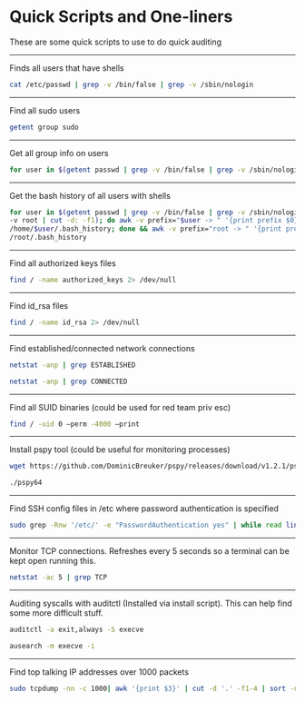 # Quick Scripts and One-liners

These are some quick scripts to use to do quick auditing

---

Finds all users that have shells

```bash
cat /etc/passwd | grep -v /bin/false | grep -v /sbin/nologin
```

---

Find all sudo users

```bash
getent group sudo
```

---

Get all group info on users

```bash
for user in $(getent passwd | grep -v /bin/false | grep -v /sbin/nologin | cut -d: -f1); do id $user; done
```

---

Get the bash history of all users with shells

```bash
for user in $(getent passwd | grep -v /bin/false | grep -v /sbin/nologin | grep -v sync | grep
-v root | cut -d: -f1); do awk -v prefix="$user -> " '{print prefix $0}'
/home/$user/.bash_history; done && awk -v prefix="root -> " '{print prefix $0}'
/root/.bash_history
```

---

Find all authorized keys files

```bash
find / -name authorized_keys 2> /dev/null
```

---

Find id_rsa files

```bash
find / -name id_rsa 2> /dev/null
```

---

Find established/connected network connections

```bash
netstat -anp | grep ESTABLISHED
```

```bash
netstat -anp | grep CONNECTED
```

---

Find all SUID binaries (could be used for red team priv esc)

```bash
find / -uid 0 –perm -4000 –print
```
---

Install pspy tool (could be useful for monitoring processes)

```bash
wget https://github.com/DominicBreuker/pspy/releases/download/v1.2.1/pspy64 && chmod +x pspy64

./pspy64
```

---

Find SSH config files in /etc where password authentication is specified

```bash
sudo grep -Rnw '/etc/' -e "PasswordAuthentication yes" | while read line; do [[ "$line" != *"#"* ]] && echo "$line"; done
```

---

Monitor TCP connections. Refreshes every 5 seconds so a terminal can be kept open running this.

```bash
netstat -ac 5 | grep TCP
```

---

Auditing syscalls with auditctl (Installed via install script). This can help find some more difficult stuff.

```bash
auditctl -a exit,always -S execve

ausearch -m execve -i
```

---

Find top talking IP addresses over 1000 packets

```bash
sudo tcpdump -nn -c 1000| awk '{print $3}' | cut -d '.' -f1-4 | sort -n | uniq -c | sort -nr
```

